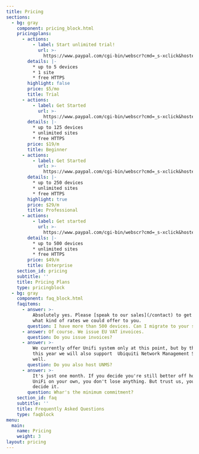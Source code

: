 ```yaml
---
title: Pricing
sections:
  - bg: gray
    component: pricing_block.html
    pricingplans:
      - actions:
          - label: Start unlimited trial!
            url: >-
              https://www.paypal.com/cgi-bin/webscr?cmd=_s-xclick&hosted_button_id=Q7QBWPQSG4NRE
        details: |-
          * up to 5 devices
          * 1 site
          * free HTTPS
        highlight: false
        price: $5/mo
        title: Trial
      - actions:
          - label: Get Started
            url: >-
              https://www.paypal.com/cgi-bin/webscr?cmd=_s-xclick&hosted_button_id=PDLWQ8TGERVML
        details: |-
          * up to 125 devices
          * unlimited sites
          * free HTTPS
        price: $19/m
        title: Beginner
      - actions:
          - label: Get Started
            url: >-
              https://www.paypal.com/cgi-bin/webscr?cmd=_s-xclick&hosted_button_id=CRGB4UCVSMQWW
        details: |-
          * up to 250 devices
          * unlimited sites
          * free HTTPS
        highlight: true
        price: $29/m
        title: Professional
      - actions:
          - label: Get started
            url: >-
              https://www.paypal.com/cgi-bin/webscr?cmd=_s-xclick&hosted_button_id=STSSLCGQYFHQQ
        details: |-
          * up to 500 devices
          * unlimited sites
          * free HTTPS
        price: $49/m
        title: Enterprise
    section_id: pricing
    subtitle: ''
    title: Pricing Plans
    type: pricingblock
  - bg: gray
    component: faq_block.html
    faqitems:
      - answer: >-
          Absolutely yes. Please [speak to our sales](/contact) to get to know
          what kind of rates we could offer to you.
        question: I have more than 500 devices. Can I migrate to your service?
      - answer: Of course. We issue EU VAT invoices.
        question: Do you issue invoices?
      - answer: >-
          We currently offer Unifi system only at this point, but by the end of
          this year we will also support  Ubiquiti Network Management System as
          well.
        question: Do you also host UNMS?
      - answer: >-
          It's just one month. If you decide you're still better off hosting
          UniFi on your own, you don't lose anything. But trust us, you won't
          decide it.
        question: Whar's the minimum commitment?
    section_id: faq
    subtitle: ''
    title: Frequently Asked Questions
    type: faqblock
menu:
  main:
    name: Pricing
    weight: 3
layout: pricing
---
```


